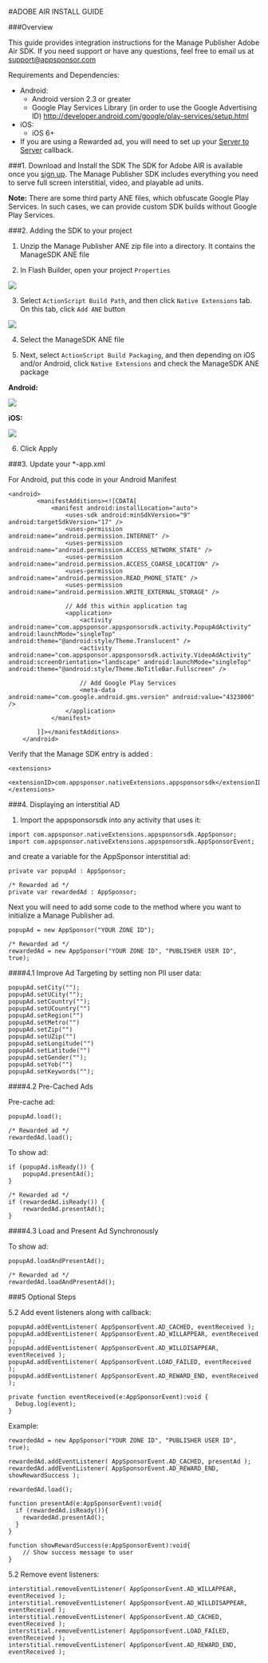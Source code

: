 #ADOBE AIR INSTALL GUIDE

###Overview

This guide provides integration instructions for the Manage Publisher Adobe Air SDK.  If you need support or have any questions, feel free to email us at [support@appsponsor.com](support@appsponsor.com)

 Requirements and Dependencies:

* Android:
    * Android version 2.3 or greater
    * Google Play Services Library (in order to use the Google Advertising ID)
    http://developer.android.com/google/play-services/setup.html
* iOS:
    * iOS 6+
* If you are using a Rewarded ad, you will need to set up your [Server to Server](https://appsponsor.com/site/page/?view=install_server2server) callback.

###1. Download and Install the SDK
The SDK for Adobe AIR is available once you [sign up](https://appsponsor.com/user/registration). The Manage Publisher SDK includes everything you need to serve full screen interstitial, video, and playable ad units.


**Note:** There are some third party ANE files, which obfuscate Google Play Services. In such cases, we can provide custom SDK builds without Google Play Services.


###2. Adding the SDK to your project

1. Unzip the Manage Publisher ANE zip file into a directory. It contains the ManageSDK ANE file

2. In Flash Builder, open your project `Properties`

 ![](https://s3.amazonaws.com/cdn.manage.com/appsponsor/documentation/ane/step-1.png)

3. Select `ActionScript Build Path`, and then click `Native Extensions` tab.  On this tab, click `Add ANE` button

 ![](https://s3.amazonaws.com/cdn.manage.com/appsponsor/documentation/ane/step-2.png)

4. Select the ManageSDK ANE file

5. Next, select `ActionScript Build Packaging`, and then depending on iOS and/or Android, click `Native Extensions` and check the ManageSDK ANE package

 **Android:**

  ![](https://s3.amazonaws.com/cdn.manage.com/appsponsor/documentation/ane/step-3.png)

 **iOS:**

  ![](https://s3.amazonaws.com/cdn.manage.com/appsponsor/documentation/ane/step-4.png)

6. Click Apply

###3. Update your *-app.xml

For Android, put this code in your Android Manifest

```
<android>
        <manifestAdditions><![CDATA[
			<manifest android:installLocation="auto">
			    <uses-sdk android:minSdkVersion="9" android:targetSdkVersion="17" />
				<uses-permission android:name="android.permission.INTERNET" />
				<uses-permission android:name="android.permission.ACCESS_NETWORK_STATE" />
				<uses-permission android:name="android.permission.ACCESS_COARSE_LOCATION" />
				<uses-permission android:name="android.permission.READ_PHONE_STATE" />
				<uses-permission android:name="android.permission.WRITE_EXTERNAL_STORAGE" />
				
				// Add this within application tag
				<application>
					<activity android:name="com.appsponsor.appsponsorsdk.activity.PopupAdActivity" android:launchMode="singleTop" android:theme="@android:style/Theme.Translucent" />
					<activity android:name="com.appsponsor.appsponsorsdk.activity.VideoAdActivity" android:screenOrientation="landscape" android:launchMode="singleTop" android:theme="@android:style/Theme.NoTitleBar.Fullscreen" />
					
					// Add Google Play Services
					<meta-data android:name="com.google.android.gms.version" android:value="4323000" />
				</application>	
			</manifest>
			
		]]></manifestAdditions>
    </android>
```

Verify that the Manage SDK entry is added :

```
<extensions>
    <extensionID>com.appsponsor.nativeExtensions.appsponsorsdk</extensionID>
</extensions>
```
###4. Displaying an interstitial AD

1. Import the appsponsorsdk into any activity that uses it: 

```
import com.appsponsor.nativeExtensions.appsponsorsdk.AppSponsor;
import com.appsponsor.nativeExtensions.appsponsorsdk.AppSponsorEvent;
```

and create a variable for the AppSponsor interstitial ad:

```
private var popupAd : AppSponsor;

/* Rewarded ad */
private var rewardedAd : AppSponsor;
```

Next you will need to add some code to the method where you want to initialize a Manage Publisher ad.

```
popupAd = new AppSponsor("YOUR ZONE ID");

/* Rewarded ad */
rewardedAd = new AppSponsor("YOUR ZONE ID", "PUBLISHER USER ID", true);

```

####4.1 Improve Ad Targeting by setting non PII user data:

```
popupAd.setCity("");
popupAd.setUCity("");
popupAd.setCountry("");
popupAd.setUCountry("")
popupAd.setRegion("")
popupAd.setMetro("")
popupAd.setZip("")
popupAd.setUZip("")
popupAd.setLongitude("")
popupAd.setLatitude("")
popupAd.setGender("");
popupAd.setYob("")
popupAd.setKeywords("");

```
####4.2 Pre-Cached Ads 
   
  Pre-cache ad:

```
popupAd.load();

/* Rewarded ad */
rewardedAd.load();
```

To show ad:

```
if (popupAd.isReady()) {
    popupAd.presentAd();   
}

/* Rewarded ad */
if (rewardedAd.isReady()) {
    rewardedAd.presentAd();   
}
```

####4.3 Load and Present Ad Synchronously

To show ad:
```
popupAd.loadAndPresentAd();

/* Rewarded ad */
rewardedAd.loadAndPresentAd();
```

###5 Optional Steps

5.2 Add event listeners along with callback:
```
popupAd.addEventListener( AppSponsorEvent.AD_CACHED, eventReceived );
popupAd.addEventListener( AppSponsorEvent.AD_WILLAPPEAR, eventReceived ); 
popupAd.addEventListener( AppSponsorEvent.AD_WILLDISAPPEAR, eventReceived ); 
popupAd.addEventListener( AppSponsorEvent.LOAD_FAILED, eventReceived ); 
popupAd.addEventListener( AppSponsorEvent.AD_REWARD_END, eventReceived );

private function eventReceived(e:AppSponsorEvent):void {
  Debug.log(event);
}
```

Example:

```
rewardedAd = new AppSponsor("YOUR ZONE ID", "PUBLISHER USER ID", true);

rewardedAd.addEventListener( AppSponsorEvent.AD_CACHED, presentAd );
rewardedAd.addEventListener( AppSponsorEvent.AD_REWARD_END, showRewardSuccess );

rewardedAd.load();

function presentAd(e:AppSponsorEvent):void{
  if (rewardedAd.isReady()){
    rewardedAd.presentAd();
  }
}

function showRewardSuccess(e:AppSponsorEvent):void{
    // Show success message to user
}

```

5.2 Remove event listeners:
```
interstitial.removeEventListener( AppSponsorEvent.AD_WILLAPPEAR, eventReceived ); 
interstitial.removeEventListener( AppSponsorEvent.AD_WILLDISAPPEAR, eventReceived ); 
interstitial.removeEventListener( AppSponsorEvent.AD_CACHED, eventReceived ); 
interstitial.removeEventListener( AppSponsorEvent.LOAD_FAILED, eventReceived ); 
interstitial.removeEventListener( AppSponsorEvent.AD_REWARD_END, eventReceived );

```